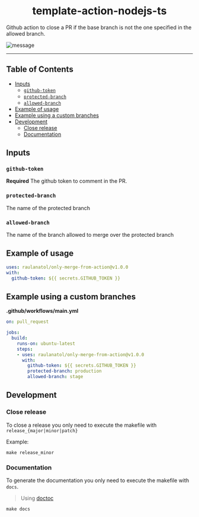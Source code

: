 <div align="center">
    <h1>template-action-nodejs-ts</h1>
</div>

<p>Github action to close a PR if the base branch is not the one specified in the allowed branch.</p>

![message](./docs/message.png)

---

## Table of Contents

<!-- START doctoc generated TOC please keep comment here to allow auto update -->
<!-- DON'T EDIT THIS SECTION, INSTEAD RE-RUN doctoc TO UPDATE -->


- [Inputs](#inputs)
  - [`github-token`](#github-token)
  - [`protected-branch`](#protected-branch)
  - [`allowed-branch`](#allowed-branch)
- [Example of usage](#example-of-usage)
- [Example using a custom branches](#example-using-a-custom-branches)
- [Development](#development)
  - [Close release](#close-release)
  - [Documentation](#documentation)

<!-- END doctoc generated TOC please keep comment here to allow auto update -->

## Inputs

### `github-token`

**Required** The github token to comment in the PR.

### `protected-branch`

The name of the protected branch

### `allowed-branch` 

The name of the branch allowed to merge over the protected branch

## Example of usage

```yaml
uses: raulanatol/only-merge-from-action@v1.0.0
with:
  github-token: ${{ secrets.GITHUB_TOKEN }}
```
  
## Example using a custom branches

**.github/workflows/main.yml**

```yaml
on: pull_request

jobs:
  build:
    runs-on: ubuntu-latest
    steps:
    - uses: raulanatol/only-merge-from-action@v1.0.0
      with:
        github-token: ${{ secrets.GITHUB_TOKEN }}
        protected-branch: production
        allowed-branch: stage
```

## Development

### Close release

To close a release you only need to execute the makefile with `release_{major|minor|patch}`

Example:

```shell script
make release_minor
``` 

### Documentation

To generate the documentation you only need to execute the makefile with `docs`.

> Using [doctoc](https://github.com/thlorenz/doctoc)

```shell script
make docs
``` 
